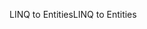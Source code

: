 <span data-ttu-id="fc7ba-101">LINQ to Entities</span><span class="sxs-lookup"><span data-stu-id="fc7ba-101">LINQ to Entities</span></span>